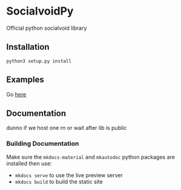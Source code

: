 # SocialvoidPy

Official python socialvoid library

## Installation

```
python3 setup.py install
```

## Examples

Go [here](https://github.com/Intellivoid/SocialvoidPy/blob/master/examples)

## Documentation

dunno if we host one rn or wait after lib is public

### Building Documentation

Make sure the `mkdocs-material` and `mkautodoc` python packages are installed then use:
- `mkdocs serve` to use the live preview server
- `mkdocs build` to build the static site
